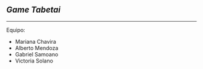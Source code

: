 *Game Tabetai*
--
___
Equipo:
- Mariana Chavira
- Alberto Mendoza
- Gabriel Samoano
- Victoria Solano
